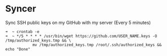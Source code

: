 # Syncer
Sync SSH public keys on my GitHub with my server (Every 5 minutes)

```shell
➜  ~ crontab -e
➜  ~ */5 * * * * /usr/bin/wget https://github.com/USER_NAME.keys -O /tmp/authorized_keys.tmp && \
            mv /tmp/authorized_keys.tmp /root/.ssh/authorized_keys && echo "Done"
```
